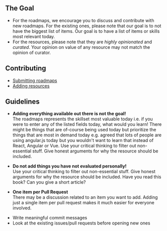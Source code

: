 ## The Goal

* For the roadmaps, we encourage you to discuss and contribute with new roadmaps. For the existing ones, please note that our goal is to not have the biggest list of items. Our goal is to have a list of items or skills most relevant today.
* For the resources, please note that they are *highly opinionated* and *curated*. Your opinion on value of any resource may not match the opinion of curator.  

## Contributing

* [Submitting roadmaps](./roadmap.md)
* [Adding resources](https://github.com/kamranahmedse/developer-roadmap/issues/985)

## Guidelines

- <p><strong>Adding everything available out there is not the goal!</strong><br /> 
  The roadmaps represents the skillset most valuable today i.e. if you were to enter any of the listed fields today, what would you learn! There might be things that are of-course being used today but prioritize the things that are most in demand today e.g. agreed that lots of people are using angular.js today but you wouldn't want to learn that instead of React, Angular or Vue. Use your critical thinking to filter out non-essential stuff. Give honest arguments for why the resource should be included.</p>
- <p><strong>Do not add things you have not evaluated personally!</strong><br /> 
  Use your critical thinking to filter out non-essential stuff. Give honest arguments for why the resource should be included. Have you read this book? Can you give a short article?</p>
- <p><strong>One item per Pull Request</strong><br />
  There may be a discussion related to an item you want to add. Adding just a single item per pull request makes it much easier for everyone involved.</p>
- Write meaningful commit messages
- Look at the existing issues/pull requests before opening new ones
